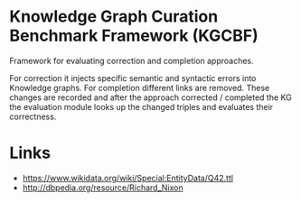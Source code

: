 # Knowledge Graph Curation Benchmark Framework (KGCBF)

Framework for evaluating correction and completion approaches.

For correction it injects specific semantic and syntactic errors into Knowledge graphs. For completion different links are removed. These changes are recorded and after the approach corrected / completed the KG the evaluation module looks up the changed triples and evaluates their correctness.

# Links
- https://www.wikidata.org/wiki/Special:EntityData/Q42.ttl
- http://dbpedia.org/resource/Richard_Nixon
